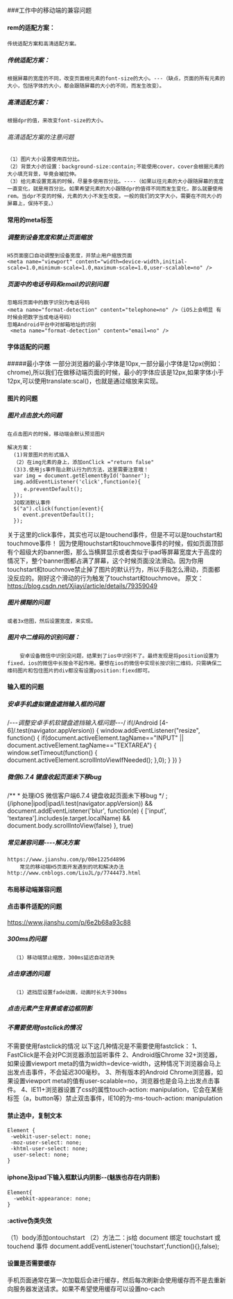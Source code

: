 ###工作中的移动端的兼容问题

#### rem的适配方案：
    传统适配方案和高清适配方案。
 ##### 传统适配方案：
    根据屏幕的宽度的不同，改变页面根元素的font-size的大小。---（缺点，页面的所有元素的大小，包括字体的大小，都会跟随屏幕的大小的不同，而发生改变）。
 ##### 高清适配方案：
    根据dpr的值，来改变font-size的大小。
   ###### 高清适配方案的注意问题
    （1）图片大小设置使用百分比。
    （2）背景大小的设置：background-size:contain;不能使用cover，cover会根据元素的大小填充背景，毕竟会被拉伸。
    （3）给元素设置宽高的时候，尽量多使用百分比。----（如果以往元素的大小跟随屏幕的宽度一直变化，就是用百分比。如果希望元素的大小跟随dpr的值得不同而发生变化，那么就要使用rem。当dpr不变的时候，元素的大小不发生改变。一般的我们的文字大小，需要在不同大小的屏幕上，保持不变。）
#### 常用的meta标签
 ##### 调整到设备宽度和禁止页面缩放
    H5页面窗口自动调整到设备宽度，并禁止用户缩放页面
    <meta name="viewport" content="width=device-width,initial-scale=1.0,minimum-scale=1.0,maximum-scale=1.0,user-scalable=no" />
 ##### 页面中的电话号码和email的识别问题
    忽略将页面中的数字识别为电话号码
    <meta name="format-detection" content="telephone=no" />（iOS上会明显 有时候会把数字当成电话号码）
    忽略Android平台中对邮箱地址的识别
     <meta name="format-detection" content="email=no" />
#### 字体适配的问题
 #####最小字体
    一部分浏览器的最小字体是10px,一部分最小字体是12px(例如：chrome),所以我们在做移动端页面的时候，最小的字体应该是12px,如果字体小于12px,可以使用translate:scal()，也就是通过缩放来实现。
#### 图片的问题
   ##### 图片点击放大的问题
    在点击图片的时候，移动端会默认预览图片

    解决方案：
      (1)背景图片的形式插入
      （2）在img元素的身上，添加onClick ="return false"
      (3)3.使用js事件阻止默认行为的方法，这里需要注意哦！
      var img = document.getElementById('banner');
      img.addEventListener('click',function(e){
      　　e.preventDefault();
      });
      JQ取消默认事件
      $("a").click(function(event){
         event.preventDefault();
      });
关于这里的click事件，其实也可以是touchend事件，但是不可以是touchstart和touchmove事件！
因为使用touchstart和touchmove事件的时候，假如页面顶部有个超级大的banner图，那么当横屏显示或者类似于ipad等屏幕宽度大于高度的情况下，整个banner图都占满了屏幕，这个时候页面没法滑动。因为你用touchstart和touchmove禁止掉了图片的默认行为，所以手指怎么滑动，页面都没反应的。刚好这个滑动的行为触发了touchstart和touchmove。
原文：https://blog.csdn.net/Xjiayi/article/details/79359049 


   ##### 图片模糊的问题
    或者3x倍图，然后设置宽度，来实现。
   ##### 图片中二维码的识别问题：
        安卓设备微信中识别没问题，结果到了ios中识别不了。最终发现是将position设置为fixed，ios的微信中长按会不起作用。要想在ios的微信中实现长按识别二维码，只需确保二维码图片和包住图片的div都没有设置position:fiexd即可。
#### 输入框的问题
 ##### 安卓手机虚拟键盘遮挡输入框的问题
 /*---调整安卓手机软键盘遮挡输入框问题---*/
   if(/Android [4-6]/.test(navigator.appVersion)) {
         window.addEventListener("resize", function() {
         if(document.activeElement.tagName=="INPUT" || document.activeElement.tagName=="TEXTAREA") {
         window.setTimeout(function() {
            document.activeElement.scrollIntoViewIfNeeded();
         },0);
         }
      })
   }
 ##### 微信6.7.4 键盘收起页面未下移bug
 /**
         * 处理iOS 微信客户端6.7.4 键盘收起页面未下移bug
         */
        ;(/iphone|ipod|ipad/i.test(navigator.appVersion)) && document.addEventListener('blur', function(e) {
            ['input', 'textarea'].includes(e.target.localName) && document.body.scrollIntoView(false)
        }, true)
 ##### 常见兼容问题----解决方案
    https://www.jianshu.com/p/08e1225d4896
    	常见的移动端H5页面开发遇到的坑和解决办法
    http://www.cnblogs.com/LiuJL/p/7744473.html
#### 布局移动端兼容问题
#### 点击事件适配的问题
https://www.jianshu.com/p/6e2b68a93c88
 ##### 300ms的问题
      （1）移动端禁止缩放，300ms延迟自动消失
 ##### 点击穿透的问题
      （1）遮挡层设置fade动画，动画时长大于300ms
 ##### 点击元素产生背景或者边框阴影
 ##### 不需要使用fastclick的情况
   不需要使用fastclick的情况
   以下这几种情况是不需要使用fastclick：
   1、FastClick是不会对PC浏览器添加监听事件
   2、Android版Chrome 32+浏览器，如果设置viewport meta的值为width=device-width，这种情况下浏览器会马上出发点击事件，不会延迟300毫秒。
   <meta name="viewport" content="width=device-width, initial-scale=1">
   3、所有版本的Android Chrome浏览器，如果设置viewport meta的值有user-scalable=no，浏览器也是会马上出发点击事件。
   4、IE11+浏览器设置了css的属性touch-action: manipulation，它会在某些标签（a，button等）禁止双击事件，IE10的为-ms-touch-action: manipulation
#### 禁止选中，复制文本
	Element {
	 -webkit-user-select: none;
	 -moz-user-select: none;
	 -khtml-user-select: none;
	  user-select: none;
	}
#### iphone及ipad下输入框默认内阴影--(魅族也存在内阴影)
	Element{
	  -webkit-appearance: none;
	}
#### :active伪类失效
（1）body添加ontouchstart
（2）方法二：js给 document 绑定 touchstart 或 touchend 事件
document.addEventListener('touchstart',function(){},false);
#### 设置是否需要缓存
<meta http-equiv="Cache-Control" content="no-cache" />
手机页面通常在第一次加载后会进行缓存，然后每次刷新会使用缓存而不是去重新向服务器发送请求。如果不希望使用缓存可以设置no-cach